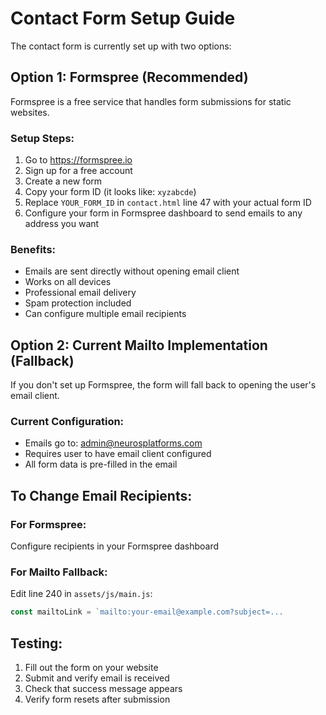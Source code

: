 # Contact Form Setup Guide

The contact form is currently set up with two options:

## Option 1: Formspree (Recommended)
Formspree is a free service that handles form submissions for static websites.

### Setup Steps:
1. Go to https://formspree.io
2. Sign up for a free account
3. Create a new form
4. Copy your form ID (it looks like: `xyzabcde`)
5. Replace `YOUR_FORM_ID` in `contact.html` line 47 with your actual form ID
6. Configure your form in Formspree dashboard to send emails to any address you want

### Benefits:
- Emails are sent directly without opening email client
- Works on all devices
- Professional email delivery
- Spam protection included
- Can configure multiple email recipients

## Option 2: Current Mailto Implementation (Fallback)
If you don't set up Formspree, the form will fall back to opening the user's email client.

### Current Configuration:
- Emails go to: admin@neurosplatforms.com
- Requires user to have email client configured
- All form data is pre-filled in the email

## To Change Email Recipients:

### For Formspree:
Configure recipients in your Formspree dashboard

### For Mailto Fallback:
Edit line 240 in `assets/js/main.js`:
```javascript
const mailtoLink = `mailto:your-email@example.com?subject=...
```

## Testing:
1. Fill out the form on your website
2. Submit and verify email is received
3. Check that success message appears
4. Verify form resets after submission